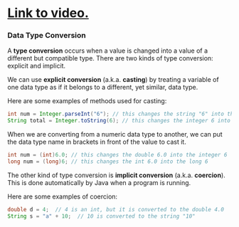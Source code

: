 # [Link to video.](https://www.youtube.com/watch?v=NeUm3CQxEr0&list=PLVD25niNi0BnyWtuQTSchyZWbQrMq_PUu)

### Data Type Conversion

A **type conversion** occurs when a value is changed into a value of a different but compatible type. There are two kinds of type conversion: explicit and implicit.

We can use **explicit conversion** (a.k.a. **casting**) by treating a variable of one data type as if it belongs to a different, yet similar, data type. 

Here are some examples of methods used for casting:

```java
int num = Integer.parseInt("6"); // this changes the string "6" into the integer 6
String total = Integer.toString(6); // this changes the integer 6 into the string "6"
```

When we are converting from a numeric data type to another, we can put the data type name in brackets in front of the value to cast it.

```java
int num = (int)6.0; // this changes the double 6.0 into the integer 6
long num = (long)6; // this changes the int 6.0 into the long 6
```

The other kind of type conversion is **implicit conversion** (a.k.a. **coercion**). This is done automatically by Java when a program is running.

Here are some examples of coercion:

```java
double d = 4;  // 4 is an int, but it is converted to the double 4.0
String s = "a" + 10;  // 10 is converted to the string "10"
```
